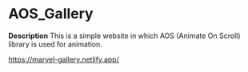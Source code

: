 # AOS_Gallery

<b>Description</b>
This is a simple website in which AOS (Animate On Scroll) library is used for animation.

https://marvel-gallery.netlify.app/
